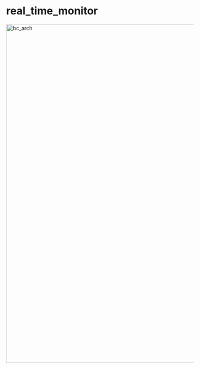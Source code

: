 # real_time_monitor

<img width="912" alt="bc_arch" src="https://user-images.githubusercontent.com/49028274/206738405-f9b85ab7-7c43-4040-b5ad-0694c6b41ddd.png">
